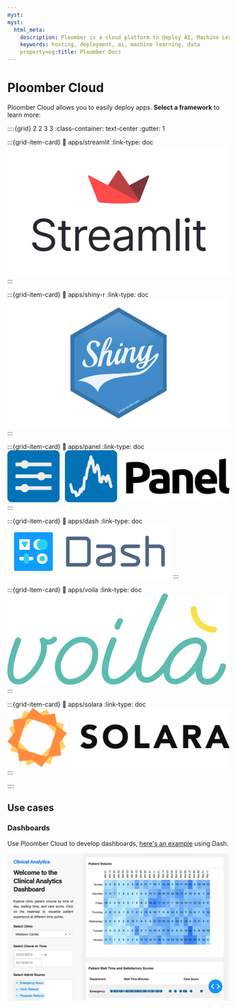 ```yaml
---
myst:
myst:
  html_meta:
    description: Ploomber is a cloud platform to deploy AI, Machine Learning and data applications. Deploy from a UI or Git.
    keywords: hosting, deployment, ai, machine learning, data
    property=og:title: Ploomber Docs
---
```


# Ploomber Cloud

Ploomber Cloud allows you to easily deploy apps. **Select a framework** to learn more:


::::{grid} 2 2 3 3
:class-container: text-center
:gutter: 1

:::{grid-item-card}
:link: apps/streamlit
:link-type: doc
![](static/logos/streamlit-logo.png)
:::

:::{grid-item-card}
:link: apps/shiny-r
:link-type: doc
![](static/logos/shiny-r-logo.png)
:::


:::{grid-item-card}
:link: apps/panel
:link-type: doc
![](static/logos/panel-logo.png)
:::

:::{grid-item-card}
:link: apps/dash
:link-type: doc
![](static/logos/dash-logo.png)
:::


:::{grid-item-card}
:link: apps/voila
:link-type: doc
![](static/logos/voila-logo.svg)
:::

:::{grid-item-card}
:link: apps/solara
:link-type: doc
![](static/logos/solara-logo.png)
:::


::::


## Use cases

### Dashboards

Use Ploomber Cloud to develop dashboards, [here's an example](https://github.com/ploomber/doc/tree/main/examples/dash/clinical-analytics) using Dash.

![](../examples/dash/clinical-analytics/screenshot.webp)